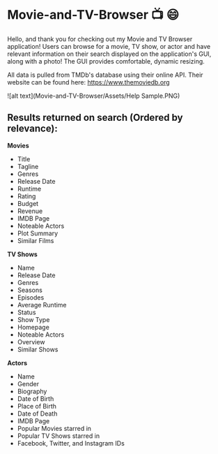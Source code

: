 # Movie-and-TV-Browser :tv: :smile:

Hello, and thank you for checking out my Movie and TV Browser application! Users can browse for a movie, TV show, or actor and have relevant information on their search displayed on the application's GUI, along with a photo! The GUI provides comfortable, dynamic resizing.

All data is pulled from TMDb's database using their online API. Their website can be found here: https://www.themoviedb.org

![alt text](Movie-and-TV-Browser/Assets/Help Sample.PNG)

## Results returned on search (Ordered by relevance):

**Movies**
   * Title
   * Tagline
   * Genres
   * Release Date
   * Runtime
   * Rating
   * Budget
   * Revenue
   * IMDB Page
   * Noteable Actors
   * Plot Summary
   * Similar Films

**TV Shows**
   * Name
   * Release Date
   * Genres
   * Seasons
   * Episodes
   * Average Runtime
   * Status
   * Show Type
   * Homepage
   * Noteable Actors
   * Overview
   * Similar Shows

**Actors**
   * Name
   * Gender
   * Biography
   * Date of Birth
   * Place of Birth
   * Date of Death
   * IMDB Page
   * Popular Movies starred in
   * Popular TV Shows starred in
   * Facebook, Twitter, and Instagram IDs
  


